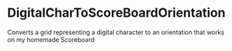 # DigitalCharToScoreBoardOrientation
Converts a grid representing a digital character to an orientation that works on my homemade Scoreboard
